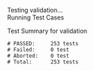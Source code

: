 
Testing validation...</br>
Running Test Cases

Test Summary for validation

    # PASSED:     253 tests
    # Failed:     0 test
    # Aborted:    0 test
    # Total:      253 tests
